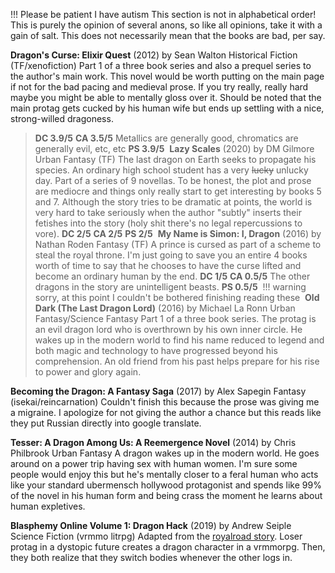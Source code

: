!!! Please be patient I have autism
	This section is not in alphabetical order!
	This is purely the opinion of several anons, so like all opinions, take it with a gain of salt.
	This does not necessarily mean that the books are bad, per say.	

**Dragon's Curse: Elixir Quest** (2012) by Sean Walton 
Historical Fiction (TF/xenofiction)
Part 1 of a three book series and also a prequel series to the author's main work.
This novel would be worth putting on the main page if not for the bad pacing and medieval prose. If you try really, really hard maybe you might be able to mentally gloss over it. Should be noted that the main protag gets cucked by his human wife but ends up settling with a nice, strong-willed dragoness.
> **DC 3.9/5**
> **CA 3.5/5**
> Metallics are generally good, chromatics are generally evil, etc, etc
> **PS 3.9/5**‪‪‪‪‪‪
‪
**Lazy Scales** (2020) by DM Gilmore 
Urban Fantasy (TF)
The last dragon on Earth seeks to propagate his species. An ordinary high school student has a very ~~lucky~~ unlucky day. Part of a series of 9 novellas. To be honest, the plot and prose are mediocre and things only really start to get interesting by books 5 and 7. Although the story tries to be dramatic at points, the world is very hard to take seriously when the author "subtly" inserts their fetishes into the story (holy shit there's no legal repercussions to vore).
> **DC 2/5**
> **CA 2/5**
> **PS 2/5**
‪‪
**My Name is Simon: I, Dragon** (2016) by Nathan Roden
Fantasy (TF)
A prince is cursed as part of a scheme to steal the royal throne. I'm just going to save you an entire 4 books worth of time to say that he chooses to have the curse lifted and become an ordinary human by the end.
> **DC 1/5**
> **CA 0.5/5**
> The other dragons in the story are unintelligent beasts.
> **PS 0.5/5**
‪
!!! warning sorry, at this point I couldn't be bothered finishing reading these
‪‪‪‪‪‪
**Old Dark (The Last Dragon Lord)** (2016) by Michael La Ronn
Urban Fantasy/Science Fantasy
Part 1 of a three book series. The protag is an evil dragon lord who is overthrown by his own inner circle. He wakes up in the modern world to find his name  reduced to legend and both magic and technology to have progressed beyond his comprehension. An old friend from his past helps prepare for his rise to power and glory again.

**Becoming the Dragon: A Fantasy Saga** (2017) by Alex Sapegin
Fantasy (isekai/reincarnation)
Couldn't finish this because the prose was giving me a migraine. I apologize for not giving the author a chance but this reads like they put Russian directly into google translate.

**Tesser: A Dragon Among Us: A Reemergence Novel** (2014) by Chris Philbrook 
Urban Fantasy
A dragon wakes up in the modern world. He goes around on a power trip having sex with human women. I'm sure some people would enjoy this but he's mentally closer to a feral human who acts like your standard ubermensch hollywood protagonist and spends like 99% of the novel in his human form and being crass the moment he learns about human expletives.

**Blasphemy Online Volume 1: Dragon Hack** (2019) by Andrew Seiple
Science Fiction (vrmmo litrpg)
Adapted from the [royalroad story](https://www.royalroad.com/fiction/25948/dragon-hack). Loser protag in a dystopic future creates a dragon character in a vrmmorpg. Then, they both realize that they switch bodies whenever the other logs in.